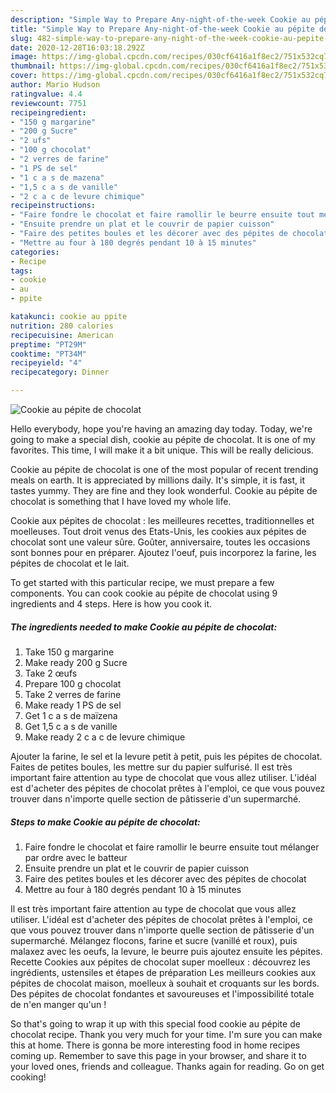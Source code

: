 ```yaml
---
description: "Simple Way to Prepare Any-night-of-the-week Cookie au pépite de chocolat"
title: "Simple Way to Prepare Any-night-of-the-week Cookie au pépite de chocolat"
slug: 482-simple-way-to-prepare-any-night-of-the-week-cookie-au-pepite-de-chocolat
date: 2020-12-28T16:03:18.292Z
image: https://img-global.cpcdn.com/recipes/030cf6416a1f8ec2/751x532cq70/cookie-au-pepite-de-chocolat-photo-principale-de-la-recette.jpg
thumbnail: https://img-global.cpcdn.com/recipes/030cf6416a1f8ec2/751x532cq70/cookie-au-pepite-de-chocolat-photo-principale-de-la-recette.jpg
cover: https://img-global.cpcdn.com/recipes/030cf6416a1f8ec2/751x532cq70/cookie-au-pepite-de-chocolat-photo-principale-de-la-recette.jpg
author: Mario Hudson
ratingvalue: 4.4
reviewcount: 7751
recipeingredient:
- "150 g margarine"
- "200 g Sucre"
- "2 ufs"
- "100 g chocolat"
- "2 verres de farine"
- "1 PS de sel"
- "1 c a s de mazena"
- "1,5 c a s de vanille"
- "2 c a c de levure chimique"
recipeinstructions:
- "Faire fondre le chocolat et faire ramollir le beurre ensuite tout mélanger par ordre avec le batteur"
- "Ensuite prendre un plat et le couvrir de papier cuisson"
- "Faire des petites boules et les décorer avec des pépites de chocolat"
- "Mettre au four à 180 degrés pendant 10 à 15 minutes"
categories:
- Recipe
tags:
- cookie
- au
- ppite

katakunci: cookie au ppite 
nutrition: 280 calories
recipecuisine: American
preptime: "PT29M"
cooktime: "PT34M"
recipeyield: "4"
recipecategory: Dinner

---
```



![Cookie au pépite de chocolat](https://img-global.cpcdn.com/recipes/030cf6416a1f8ec2/751x532cq70/cookie-au-pepite-de-chocolat-photo-principale-de-la-recette.jpg)

Hello everybody, hope you're having an amazing day today. Today, we're going to make a special dish, cookie au pépite de chocolat. It is one of my favorites. This time, I will make it a bit unique. This will be really delicious.

Cookie au pépite de chocolat is one of the most popular of recent trending meals on earth. It is appreciated by millions daily. It's simple, it is fast, it tastes yummy. They are fine and they look wonderful. Cookie au pépite de chocolat is something that I have loved my whole life.

Cookie aux pépites de chocolat : les meilleures recettes, traditionnelles et moelleuses. Tout droit venus des Etats-Unis, les cookies aux pépites de chocolat sont une valeur sûre. Goûter, anniversaire, toutes les occasions sont bonnes pour en préparer. Ajoutez l&#39;oeuf, puis incorporez la farine, les pépites de chocolat et le lait.


To get started with this particular recipe, we must prepare a few components. You can cook cookie au pépite de chocolat using 9 ingredients and 4 steps. Here is how you cook it.

<!--inarticleads1-->

##### The ingredients needed to make Cookie au pépite de chocolat:

1. Take 150 g margarine
1. Make ready 200 g Sucre
1. Take 2 œufs
1. Prepare 100 g chocolat
1. Take 2 verres de farine
1. Make ready 1 PS de sel
1. Get 1 c a s de maïzena
1. Get 1,5 c a s de vanille
1. Make ready 2 c a c de levure chimique


Ajouter la farine, le sel et la levure petit à petit, puis les pépites de chocolat. Faites de petites boules, les mettre sur du papier sulfurisé. Il est très important faire attention au type de chocolat que vous allez utiliser. L&#39;idéal est d&#39;acheter des pépites de chocolat prêtes à l&#39;emploi, ce que vous pouvez trouver dans n&#39;importe quelle section de pâtisserie d&#39;un supermarché. 

<!--inarticleads2-->

##### Steps to make Cookie au pépite de chocolat:

1. Faire fondre le chocolat et faire ramollir le beurre ensuite tout mélanger par ordre avec le batteur
1. Ensuite prendre un plat et le couvrir de papier cuisson
1. Faire des petites boules et les décorer avec des pépites de chocolat
1. Mettre au four à 180 degrés pendant 10 à 15 minutes


Il est très important faire attention au type de chocolat que vous allez utiliser. L&#39;idéal est d&#39;acheter des pépites de chocolat prêtes à l&#39;emploi, ce que vous pouvez trouver dans n&#39;importe quelle section de pâtisserie d&#39;un supermarché. Mélangez flocons, farine et sucre (vanillé et roux), puis malaxez avec les oeufs, la levure, le beurre puis ajoutez ensuite les pépites. Recette Cookies aux pépites de chocolat super moelleux : découvrez les ingrédients, ustensiles et étapes de préparation Les meilleurs cookies aux pépites de chocolat maison, moelleux à souhait et croquants sur les bords. Des pépites de chocolat fondantes et savoureuses et l&#39;impossibilité totale de n&#39;en manger qu&#39;un ! 

So that's going to wrap it up with this special food cookie au pépite de chocolat recipe. Thank you very much for your time. I'm sure you can make this at home. There is gonna be more interesting food in home recipes coming up. Remember to save this page in your browser, and share it to your loved ones, friends and colleague. Thanks again for reading. Go on get cooking!
